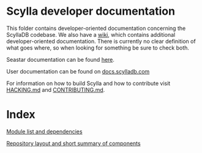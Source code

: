 # Scylla developer documentation

This folder contains developer-oriented documentation
concerning the ScyllaDB codebase.
We also have a [wiki](https://github.com/scylladb/scylla/wiki), which contains
additional developer-oriented documentation. There is currently no clear
definition of what goes where, so when looking for something be sure to check
both.

Seastar documentation can be found [here](http://docs.seastar.io/master/index.html).

User documentation can be found on
[docs.scylladb.com](https://docs.scylladb.com/)

For information on how to build Scylla and how to contribute visit
[HACKING.md](../../HACKING.md) and [CONTRIBUTING.md](../../CONTRIBUTING.md).

Index
=====
[Module list and dependencies](modules.md)

[Repository layout and short summary of components](repository_layout.md)
